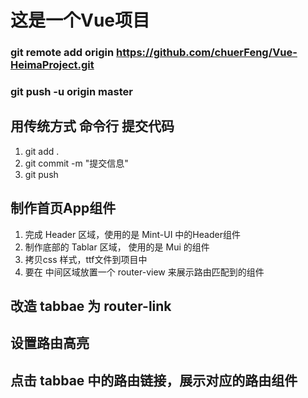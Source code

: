# 这是一个Vue项目

### git remote add origin https://github.com/chuerFeng/Vue-HeimaProject.git

### git push -u origin master

## 用传统方式 命令行 提交代码
1. git add .
2. git commit -m "提交信息"
3. git push 


## 制作首页App组件
1. 完成 Header 区域，使用的是 Mint-UI 中的Header组件
2. 制作底部的 Tablar 区域， 使用的是 Mui 的组件
3. 拷贝css 样式，ttf文件到项目中
4. 要在 中间区域放置一个 router-view 来展示路由匹配到的组件

## 改造 tabbae 为 router-link
## 设置路由高亮
## 点击 tabbae 中的路由链接，展示对应的路由组件